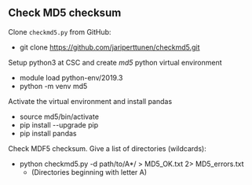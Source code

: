 ## Check MD5 checksum
Clone `checkmd5.py` from GitHub:
+ git clone https://github.com/jariperttunen/checkmd5.git

Setup python3 at CSC and create *md5* python virtual environment
+ module load python-env/2019.3
+ python -m venv md5

Activate the virtual environment and install pandas
+ source md5/bin/activate
+ pip install --upgrade pip
+ pip install pandas

Check MDF5 checksum. Give a list of directories (wildcards):
+ python checkmd5.py -d path/to/A*/  > MD5_OK.txt 2> MD5_errors.txt
  + (Directories beginning with letter A)

